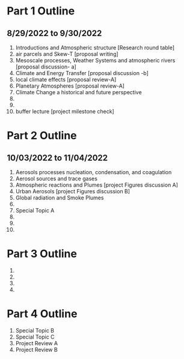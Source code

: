 # Part 1 Outline
## 8/29/2022 to 9/30/2022

1. Introductions and Atmospheric structure [Research round table]
2. air parcels and Skew-T [proposal writing]
3. Mesoscale processes, Weather Systems and atmospheric rivers [proposal discussion- a]
4. Climate and Energy Transfer [proposal discussion -b]
5. local climate effects [proposal review-A]
6. Planetary Atmospheres [proposal review-A]
7. Climate Change a historical and future perspective
8. 
9. 
10. buffer lecture [project milestone check]

# Part 2 Outline
## 10/03/2022 to 11/04/2022
1. Aerosols processes nucleation, condensation, and coagulation
2. Aerosol sources and trace gases
3. Atmospheric reactions and Plumes [project Figures discussion A]
4. Urban Aerosols [project Figures discussion B]
5. Global radiation and Smoke Plumes
6.
7. Special Topic A
8.
9.
10.

# Part 3 Outline
1.
2.
3.
4.

# Part 4 Outline

1. Special Topic B
2. Special Topic C
3. Project Review A
4. Project Review B
